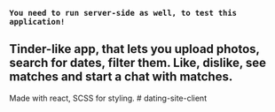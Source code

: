 ### `You need to run server-side as well, to test this application!`
## Tinder-like app, that lets you upload photos, search for dates, filter them. Like, dislike, see matches and start a chat with matches.
Made with react, SCSS for styling.
#   d a t i n g - s i t e - c l i e n t  
 